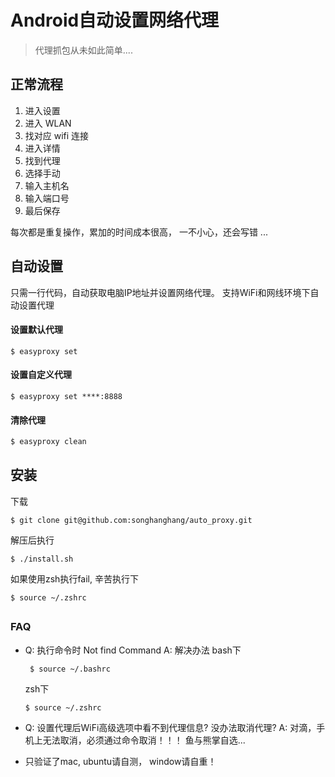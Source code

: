 # Android自动设置网络代理
> 代理抓包从未如此简单....

## 正常流程

1. 进入设置
2. 进入 WLAN
3. 找对应 wifi 连接
4. 进入详情
5. 找到代理
6. 选择手动
7. 输入主机名
8. 输入端口号
9. 最后保存

每次都是重复操作，累加的时间成本很高，
一不小心，还会写错 ...

## 自动设置
只需一行代码，自动获取电脑IP地址并设置网络代理。
支持WiFi和网线环境下自动设置代理

#### 设置默认代理
``` shell
$ easyproxy set
```
#### 设置自定义代理
```shell
$ easyproxy set ****:8888
```
#### 清除代理
```bash
$ easyproxy clean
```
## 安装

下载

``` shell
$ git clone git@github.com:songhanghang/auto_proxy.git
```
解压后执行
``` shell
$ ./install.sh
```
如果使用zsh执行fail, 辛苦执行下
``` shell
$ source ~/.zshrc
```

## 

### FAQ
* Q: 执行命令时 Not find Command
  A: 解决办法 
  bash下 
  
  ``` shell
   $ source ~/.bashrc
  ``` 
  zsh下 

  ``` shell
  $ source ~/.zshrc
  ```
* Q: 设置代理后WiFi高级选项中看不到代理信息? 没办法取消代理?
  A: 对滴，手机上无法取消，必须通过命令取消！！！ 鱼与熊掌自选...
  
* 只验证了mac, ubuntu请自测， window请自重！
